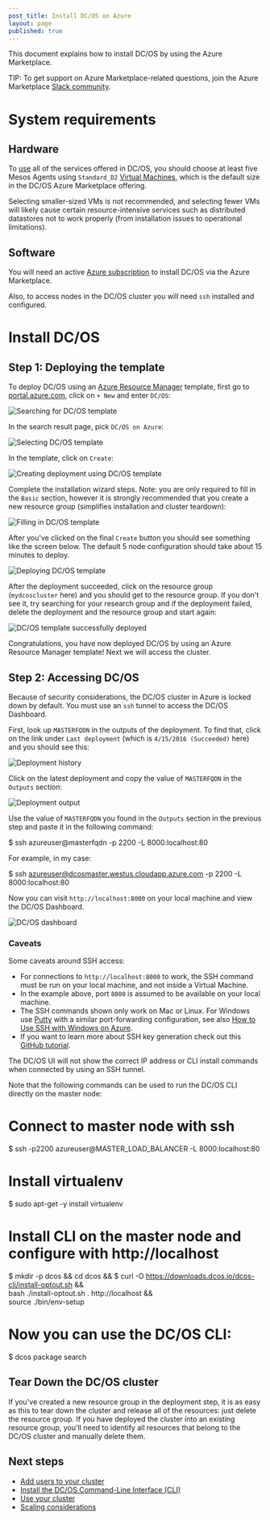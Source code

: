```yaml
---
post_title: Install DC/OS on Azure
layout: page
published: true
---
```


This document explains how to install DC/OS by using the Azure Marketplace.

TIP: To get support on Azure Marketplace-related questions, join the Azure Marketplace [Slack community](http://join.marketplace.azure.com). 

# System requirements

## Hardware

To [use](/usage/) all of the services offered in DC/OS, you should choose at least five Mesos Agents using `Standard_D2` [Virtual Machines](https://azure.microsoft.com/en-us/pricing/details/virtual-machines/), which is the default size in the DC/OS Azure Marketplace offering.

Selecting smaller-sized VMs is not recommended, and selecting fewer VMs will likely cause certain resource-intensive services such as distributed datastores not to work properly (from installation issues to operational limitations).

## Software

You will need an active [Azure subscription](https://azure.microsoft.com/en-us/pricing/purchase-options/) to install DC/OS via the Azure Marketplace.

Also, to access nodes in the DC/OS cluster you will need `ssh` installed and configured.

# Install DC/OS

## Step 1: Deploying the template

To deploy DC/OS using an [Azure Resource Manager](https://azure.microsoft.com/en-us/documentation/articles/resource-group-overview/) template, first go to [portal.azure.com](https://portal.azure.com/), click on `+ New` and enter `DC/OS`:

![Searching for DC/OS template](/assets/images/dcos-azure-marketplace-step1a.png)

In the search result page, pick `DC/OS on Azure`:

![Selecting DC/OS template](/assets/images/dcos-azure-marketplace-step1b.png)

In the template, click on `Create`:

![Creating deployment using DC/OS template](/assets/images/dcos-azure-marketplace-step1c.png)

Complete the installation wizard steps. Note: you are only required to fill in the `Basic` section, however it is strongly recommended that you create a new resource group (simplifies installation and cluster teardown):

![Filling in DC/OS template](/assets/images/dcos-azure-marketplace-step1d.png)

After you've clicked on the final `Create` button you should see something like the screen below. The default 5 node configuration should take about 15 minutes to deploy.

![Deploying DC/OS template](/assets/images/dcos-azure-marketplace-step1e.png)

After the deployment succeeded, click on the resource group (`mydcoscluster` here) and you should get to the resource group. If you don't see it, try searching for your research group and if the deployment failed, delete the deployment and the resource group and start again:

![DC/OS template successfully deployed](/assets/images/dcos-azure-marketplace-step1f.png)

Congratulations, you have now deployed DC/OS by using an Azure Resource Manager template! Next we will access the cluster.

## Step 2: Accessing DC/OS

Because of security considerations, the DC/OS cluster in Azure is locked down by default. You must use an `ssh` tunnel to access the DC/OS Dashboard.

First, look up `MASTERFQDN` in the outputs of the deployment. To find that, click on the link under `Last deployment` (which is `4/15/2016 (Succeeded)` here) and you should see this:

![Deployment history](/assets/images/dcos-azure-marketplace-step2a.png)

Click on the latest deployment and copy the value of `MASTERFQDN` in the `Outputs` section:

![Deployment output](/assets/images/dcos-azure-marketplace-step2b.png)

Use the value of `MASTERFQDN` you found in the `Outputs` section in the previous step and paste it in the following command:

   $ ssh azureuser@masterfqdn -p 2200 -L 8000:localhost:80

For example, in my case:

   $ ssh azureuser@dcosmaster.westus.cloudapp.azure.com -p 2200 -L 8000:localhost:80

Now you can visit `http://localhost:8000` on your local machine and view the DC/OS Dashboard.

![DC/OS dashboard](/assets/images/ui-dashboard.gif)

### Caveats

Some caveats around SSH access:

- For connections to `http://localhost:8000` to work, the SSH command must be run on your local machine, and not inside a Virtual Machine.
- In the example above, port `8000` is assumed to be available on your local machine.
- The SSH commands shown only work on Mac or Linux. For Windows use [Putty](http://www.chiark.greenend.org.uk/~sgtatham/putty/download.html) with a similar port-forwarding configuration, see also [How to Use SSH with Windows on Azure](https://azure.microsoft.com/en-us/documentation/articles/virtual-machines-linux-ssh-from-windows/).
- If you want to learn more about SSH key generation check out this [GitHub tutorial](https://help.github.com/articles/generating-a-new-ssh-key-and-adding-it-to-the-ssh-agent/).

The DC/OS UI will not show the correct IP address or CLI install commands when connected by using an SSH tunnel.

Note that the following commands can be used to run the DC/OS CLI directly on the master node:

   # Connect to master node with ssh
   $ ssh -p2200 azureuser@MASTER_LOAD_BALANCER -L 8000:localhost:80
   
   # Install virtualenv
   $ sudo apt-get -y install virtualenv
   
   # Install CLI on the master node and configure with http://localhost
   $ mkdir -p dcos && cd dcos &&
   $ curl -O https://downloads.dcos.io/dcos-cli/install-optout.sh && \
      bash ./install-optout.sh . http://localhost && \
      source ./bin/env-setup
   
   # Now you can use the DC/OS CLI:
   $ dcos package search

## Tear Down the DC/OS cluster

If you've created a new resource group in the deployment step, it is as easy as this to tear down the cluster and release all of the resources: just delete the resource group. If you have deployed the cluster into an existing resource group, you'll need to identify all resources that belong to the DC/OS cluster and manually delete them.

## Next steps

- [Add users to your cluster][10]
- [Install the DC/OS Command-Line Interface (CLI)][1]
- [Use your cluster][4]
- [Scaling considerations][3]

[1]: /usage/cli/install/
[3]: https://azure.microsoft.com/en-us/documentation/articles/best-practices-auto-scaling/
[4]: /usage/
[10]: /administration/user-management/
